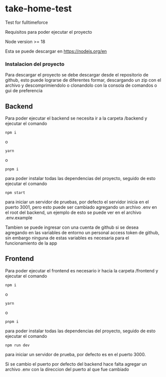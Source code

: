 # take-home-test

Test for fulltimeforce

Requisitos para poder ejecutar el proyecto

Node version >= 18

Esta se puede descargar en https://nodejs.org/en

### Instalacion del proyecto

Para descargar el proyecto se debe descargar desde el repositorio de github, esto puede lograrse de diferentes formar,
descargando un zip con el archivo y descomprimiendolo o clonandolo con la consola de comandos o gui de preferencia

## Backend

Para poder ejecutar el backend se necesita ir a la carpeta /backend y ejecutar el comando

`npm i`

o

`yarn`

o

`pnpm i`

para poder instalar todas las dependencias del proyecto, seguido de esto ejecutar el comando

`npm start`

para iniciar un servidor de pruebas, por defecto el servidor inicia en el puerto 3001, pero esto puede ser cambiado agregando un archivo .env en el root del backend, un ejemplo de esto se puede ver en el archivo .env.example

Tambien se puede ingresar con una cuenta de github si se desea agregando en las variables de entorno un personal access token de github, sin embargo ninguna de estas variables es necesaria para el funcionamiento de la app

## Frontend

Para poder ejecutar el frontend es necesario ir hacia la carpeta /frontend y ejecutar el comando

`npm i`

o

`yarn`

o

`pnpm i`

para poder instalar todas las dependencias del proyecto, seguido de esto ejecutar el comando

`npm run dev`

para iniciar un servidor de prueba, por defecto es en el puerto 3000.

Si se cambio el puerto por defecto del backend hace falta agregar un archivo .env con la direccion del puerto al que fue cambiado
